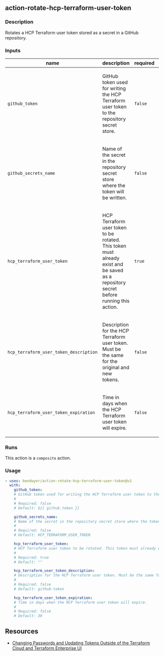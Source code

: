 <!-- action-docs-all source="action.yml" project="bendwyer/action-rotate-hcp-terraform-user-token" version="v1" -->
## action-rotate-hcp-terraform-user-token

### Description

Rotates a HCP Terraform user token stored as a secret in a GitHub repository.

### Inputs

| name | description | required | default |
| --- | --- | --- | --- |
| `github_token` | <p>GitHub token used for writing the HCP Terraform user token to the repository secret store.</p> | `false` | `${{ github.token }}` |
| `github_secrets_name` | <p>Name of the secret in the repository secret store where the token will be written.</p> | `false` | `HCP_TERRAFORM_USER_TOKEN` |
| `hcp_terraform_user_token` | <p>HCP Terraform user token to be rotated. This token must already exist and be saved as a repository secret before running this action.</p> | `true` | `""` |
| `hcp_terraform_user_token_description` | <p>Description for the HCP Terraform user token. Must be the same for the original and new tokens.</p> | `false` | `github-token` |
| `hcp_terraform_user_token_expiration` | <p>Time in days when the HCP Terraform user token will expire.</p> | `false` | `30` |


### Runs

This action is a `composite` action.

### Usage

```yaml
- uses: bendwyer/action-rotate-hcp-terraform-user-token@v1
  with:
    github_token:
    # GitHub token used for writing the HCP Terraform user token to the repository secret store.
    #
    # Required: false
    # Default: ${{ github.token }}

    github_secrets_name:
    # Name of the secret in the repository secret store where the token will be written.
    #
    # Required: false
    # Default: HCP_TERRAFORM_USER_TOKEN

    hcp_terraform_user_token:
    # HCP Terraform user token to be rotated. This token must already exist and be saved as a repository secret before running this action.
    #
    # Required: true
    # Default: ""

    hcp_terraform_user_token_description:
    # Description for the HCP Terraform user token. Must be the same for the original and new tokens.
    #
    # Required: false
    # Default: github-token

    hcp_terraform_user_token_expiration:
    # Time in days when the HCP Terraform user token will expire.
    #
    # Required: false
    # Default: 30
```
<!-- action-docs-all source="action.yml" project="bendwyer/action-rotate-hcp-terraform-user-token" version="v1" -->

Resources
---------

- [Changing Passwords and Updating Tokens Outside of the Terraform Cloud and Terraform Enterprise UI](https://support.hashicorp.com/hc/en-us/articles/4402342106003-Changing-Passwords-and-Updating-Tokens-Outside-of-the-Terraform-Cloud-and-Terraform-Enterprise-UI)
